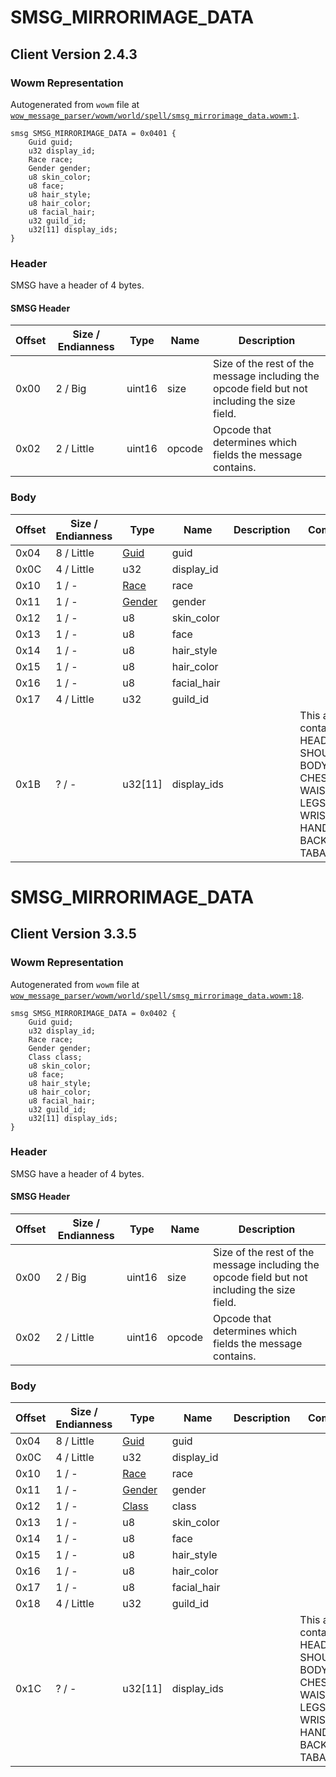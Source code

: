 # SMSG_MIRRORIMAGE_DATA

## Client Version 2.4.3

### Wowm Representation

Autogenerated from `wowm` file at [`wow_message_parser/wowm/world/spell/smsg_mirrorimage_data.wowm:1`](https://github.com/gtker/wow_messages/tree/main/wow_message_parser/wowm/world/spell/smsg_mirrorimage_data.wowm#L1).
```rust,ignore
smsg SMSG_MIRRORIMAGE_DATA = 0x0401 {
    Guid guid;
    u32 display_id;
    Race race;
    Gender gender;
    u8 skin_color;
    u8 face;
    u8 hair_style;
    u8 hair_color;
    u8 facial_hair;
    u32 guild_id;
    u32[11] display_ids;
}
```
### Header

SMSG have a header of 4 bytes.

#### SMSG Header

| Offset | Size / Endianness | Type   | Name   | Description |
| ------ | ----------------- | ------ | ------ | ----------- |
| 0x00   | 2 / Big           | uint16 | size   | Size of the rest of the message including the opcode field but not including the size field.|
| 0x02   | 2 / Little        | uint16 | opcode | Opcode that determines which fields the message contains.|

### Body

| Offset | Size / Endianness | Type | Name | Description | Comment |
| ------ | ----------------- | ---- | ---- | ----------- | ------- |
| 0x04 | 8 / Little | [Guid](../spec/packed-guid.md) | guid |  |  |
| 0x0C | 4 / Little | u32 | display_id |  |  |
| 0x10 | 1 / - | [Race](race.md) | race |  |  |
| 0x11 | 1 / - | [Gender](gender.md) | gender |  |  |
| 0x12 | 1 / - | u8 | skin_color |  |  |
| 0x13 | 1 / - | u8 | face |  |  |
| 0x14 | 1 / - | u8 | hair_style |  |  |
| 0x15 | 1 / - | u8 | hair_color |  |  |
| 0x16 | 1 / - | u8 | facial_hair |  |  |
| 0x17 | 4 / Little | u32 | guild_id |  |  |
| 0x1B | ? / - | u32[11] | display_ids |  | This array contains the: HEAD, SHOULDERS, BODY, CHEST, WAIST, LEGS, FEET, WRISTS, HANDS, BACK, and TABARD. |

# SMSG_MIRRORIMAGE_DATA

## Client Version 3.3.5

### Wowm Representation

Autogenerated from `wowm` file at [`wow_message_parser/wowm/world/spell/smsg_mirrorimage_data.wowm:18`](https://github.com/gtker/wow_messages/tree/main/wow_message_parser/wowm/world/spell/smsg_mirrorimage_data.wowm#L18).
```rust,ignore
smsg SMSG_MIRRORIMAGE_DATA = 0x0402 {
    Guid guid;
    u32 display_id;
    Race race;
    Gender gender;
    Class class;
    u8 skin_color;
    u8 face;
    u8 hair_style;
    u8 hair_color;
    u8 facial_hair;
    u32 guild_id;
    u32[11] display_ids;
}
```
### Header

SMSG have a header of 4 bytes.

#### SMSG Header

| Offset | Size / Endianness | Type   | Name   | Description |
| ------ | ----------------- | ------ | ------ | ----------- |
| 0x00   | 2 / Big           | uint16 | size   | Size of the rest of the message including the opcode field but not including the size field.|
| 0x02   | 2 / Little        | uint16 | opcode | Opcode that determines which fields the message contains.|

### Body

| Offset | Size / Endianness | Type | Name | Description | Comment |
| ------ | ----------------- | ---- | ---- | ----------- | ------- |
| 0x04 | 8 / Little | [Guid](../spec/packed-guid.md) | guid |  |  |
| 0x0C | 4 / Little | u32 | display_id |  |  |
| 0x10 | 1 / - | [Race](race.md) | race |  |  |
| 0x11 | 1 / - | [Gender](gender.md) | gender |  |  |
| 0x12 | 1 / - | [Class](class.md) | class |  |  |
| 0x13 | 1 / - | u8 | skin_color |  |  |
| 0x14 | 1 / - | u8 | face |  |  |
| 0x15 | 1 / - | u8 | hair_style |  |  |
| 0x16 | 1 / - | u8 | hair_color |  |  |
| 0x17 | 1 / - | u8 | facial_hair |  |  |
| 0x18 | 4 / Little | u32 | guild_id |  |  |
| 0x1C | ? / - | u32[11] | display_ids |  | This array contains the: HEAD, SHOULDERS, BODY, CHEST, WAIST, LEGS, FEET, WRISTS, HANDS, BACK, and TABARD. |

